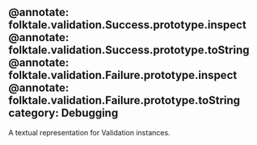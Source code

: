 @annotate: folktale.validation.Success.prototype.inspect
@annotate: folktale.validation.Success.prototype.toString
@annotate: folktale.validation.Failure.prototype.inspect
@annotate: folktale.validation.Failure.prototype.toString
category: Debugging
---

A textual representation for Validation instances.
